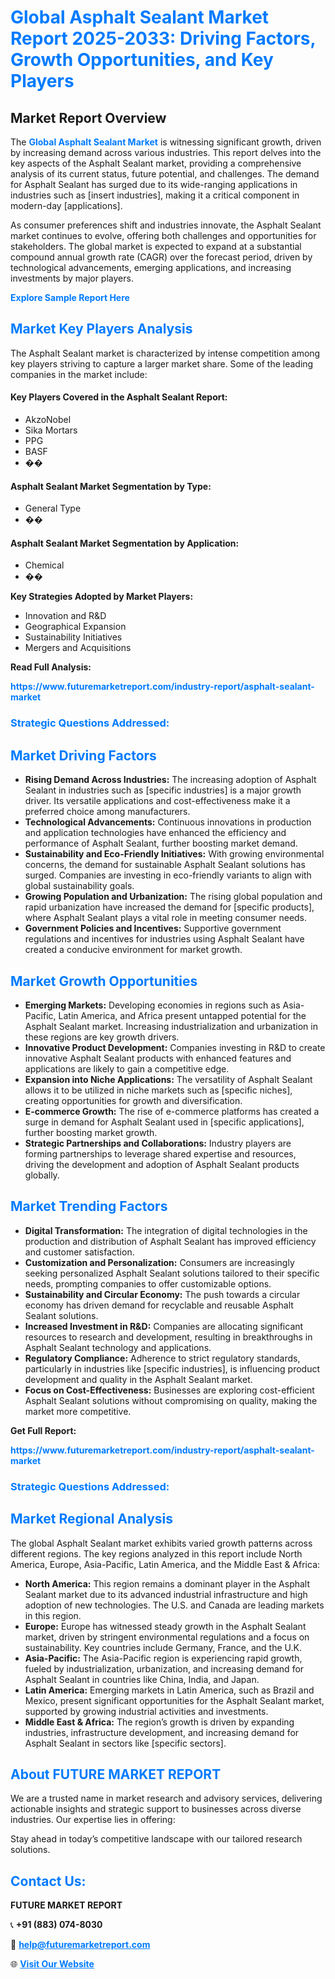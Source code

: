 <h1 style="color: #007BFF;">Global Asphalt Sealant Market Report 2025-2033: Driving Factors, Growth Opportunities, and Key Players</h1>

<section id="overview">
<h2>Market Report Overview</h2>
<p>The <a href="https://www.futuremarketreport.com/industry-report/asphalt-sealant-market" style="color: #007BFF; text-decoration: none;"><strong>Global Asphalt Sealant Market</strong></a> is witnessing significant growth, driven by increasing demand across various industries. This report delves into the key aspects of the Asphalt Sealant market, providing a comprehensive analysis of its current status, future potential, and challenges. The demand for Asphalt Sealant has surged due to its wide-ranging applications in industries such as [insert industries], making it a critical component in modern-day [applications].</p>
<p>As consumer preferences shift and industries innovate, the Asphalt Sealant market continues to evolve, offering both challenges and opportunities for stakeholders. The global market is expected to expand at a substantial compound annual growth rate (CAGR) over the forecast period, driven by technological advancements, emerging applications, and increasing investments by major players.</p>
</section>

<section id="overview">
<p><a href="https://www.futuremarketreport.com/request-sample/reportId=113653" style="color: #007BFF; text-decoration: none;"><strong>Explore Sample Report Here</strong></a></p>
</section>

<section id="key-players">
<h2 style="color: #007BFF;">Market Key Players Analysis</h2>
<p>The Asphalt Sealant market is characterized by intense competition among key players striving to capture a larger market share. Some of the leading companies in the market include:</p>
<h4>Key Players Covered in the Asphalt Sealant Report:</h4>
<ul><li>AkzoNobel</li><li>Sika Mortars</li><li>PPG</li><li>BASF</li><li>��</li></ul>
<h4>Asphalt Sealant Market Segmentation by Type:</h4>
<ul><li>General Type</li><li>��</li></ul>

<h4>Asphalt Sealant Market Segmentation by Application:</h4>
<ul><li>Chemical</li><li>��</li></ul>
<p><strong>Key Strategies Adopted by Market Players:</strong></p>
<ul>
<li>Innovation and R&D</li>
<li>Geographical Expansion</li>
<li>Sustainability Initiatives</li>
<li>Mergers and Acquisitions</li>
</ul>
</section>

<section>
<p><strong>Read Full Analysis: </strong></p><a href="https://www.futuremarketreport.com/industry-report/asphalt-sealant-market" style="color: #007BFF; text-decoration: none;"><strong>https://www.futuremarketreport.com/industry-report/asphalt-sealant-market</strong></a>
<h3 style="color: #007BFF;">Strategic Questions Addressed:</h3>
</section>

<section id="driving-factors">
<h2 style="color: #007BFF;">Market Driving Factors</h2>
<ul>
<li><strong>Rising Demand Across Industries:</strong> The increasing adoption of Asphalt Sealant in industries such as [specific industries] is a major growth driver. Its versatile applications and cost-effectiveness make it a preferred choice among manufacturers.</li>
<li><strong>Technological Advancements:</strong> Continuous innovations in production and application technologies have enhanced the efficiency and performance of Asphalt Sealant, further boosting market demand.</li>
<li><strong>Sustainability and Eco-Friendly Initiatives:</strong> With growing environmental concerns, the demand for sustainable Asphalt Sealant solutions has surged. Companies are investing in eco-friendly variants to align with global sustainability goals.</li>
<li><strong>Growing Population and Urbanization:</strong> The rising global population and rapid urbanization have increased the demand for [specific products], where Asphalt Sealant plays a vital role in meeting consumer needs.</li>
<li><strong>Government Policies and Incentives:</strong> Supportive government regulations and incentives for industries using Asphalt Sealant have created a conducive environment for market growth.</li>
</ul>
</section>

<section id="growth-opportunities">
<h2 style="color: #007BFF;">Market Growth Opportunities</h2>
<ul>
<li><strong>Emerging Markets:</strong> Developing economies in regions such as Asia-Pacific, Latin America, and Africa present untapped potential for the Asphalt Sealant market. Increasing industrialization and urbanization in these regions are key growth drivers.</li>
<li><strong>Innovative Product Development:</strong> Companies investing in R&D to create innovative Asphalt Sealant products with enhanced features and applications are likely to gain a competitive edge.</li>
<li><strong>Expansion into Niche Applications:</strong> The versatility of Asphalt Sealant allows it to be utilized in niche markets such as [specific niches], creating opportunities for growth and diversification.</li>
<li><strong>E-commerce Growth:</strong> The rise of e-commerce platforms has created a surge in demand for Asphalt Sealant used in [specific applications], further boosting market growth.</li>
<li><strong>Strategic Partnerships and Collaborations:</strong> Industry players are forming partnerships to leverage shared expertise and resources, driving the development and adoption of Asphalt Sealant products globally.</li>
</ul>
</section>

<section id="trending-factors">
<h2 style="color: #007BFF;">Market Trending Factors</h2>
<ul>
<li><strong>Digital Transformation:</strong> The integration of digital technologies in the production and distribution of Asphalt Sealant has improved efficiency and customer satisfaction.</li>
<li><strong>Customization and Personalization:</strong> Consumers are increasingly seeking personalized Asphalt Sealant solutions tailored to their specific needs, prompting companies to offer customizable options.</li>
<li><strong>Sustainability and Circular Economy:</strong> The push towards a circular economy has driven demand for recyclable and reusable Asphalt Sealant solutions.</li>
<li><strong>Increased Investment in R&D:</strong> Companies are allocating significant resources to research and development, resulting in breakthroughs in Asphalt Sealant technology and applications.</li>
<li><strong>Regulatory Compliance:</strong> Adherence to strict regulatory standards, particularly in industries like [specific industries], is influencing product development and quality in the Asphalt Sealant market.</li>
<li><strong>Focus on Cost-Effectiveness:</strong> Businesses are exploring cost-efficient Asphalt Sealant solutions without compromising on quality, making the market more competitive.</li>
</ul>
</section>

<section>
<p><strong>Get Full Report: </strong></p><a href="https://www.futuremarketreport.com/industry-report/asphalt-sealant-market" style="color: #007BFF; text-decoration: none;"><strong>https://www.futuremarketreport.com/industry-report/asphalt-sealant-market</strong></a>
<h3 style="color: #007BFF;">Strategic Questions Addressed:</h3>
</section>


<section id="regional-analysis">
<h2 style="color: #007BFF;">Market Regional Analysis</h2>
<p>The global Asphalt Sealant market exhibits varied growth patterns across different regions. The key regions analyzed in this report include North America, Europe, Asia-Pacific, Latin America, and the Middle East & Africa:</p>
<ul>
<li><strong>North America:</strong> This region remains a dominant player in the Asphalt Sealant market due to its advanced industrial infrastructure and high adoption of new technologies. The U.S. and Canada are leading markets in this region.</li>
<li><strong>Europe:</strong> Europe has witnessed steady growth in the Asphalt Sealant market, driven by stringent environmental regulations and a focus on sustainability. Key countries include Germany, France, and the U.K.</li>
<li><strong>Asia-Pacific:</strong> The Asia-Pacific region is experiencing rapid growth, fueled by industrialization, urbanization, and increasing demand for Asphalt Sealant in countries like China, India, and Japan.</li>
<li><strong>Latin America:</strong> Emerging markets in Latin America, such as Brazil and Mexico, present significant opportunities for the Asphalt Sealant market, supported by growing industrial activities and investments.</li>
<li><strong>Middle East & Africa:</strong> The region’s growth is driven by expanding industries, infrastructure development, and increasing demand for Asphalt Sealant in sectors like [specific sectors].</li>
</ul>
</section>

<footer>
<h2 style="color: #007BFF;">About FUTURE MARKET REPORT</h2>
<p>We are a trusted name in market research and advisory services, delivering actionable insights and strategic support to businesses across diverse industries. Our expertise lies in offering:</p>

<p>Stay ahead in today’s competitive landscape with our tailored research solutions.</p>

<h2 style="color: #007BFF;">Contact Us:</h2>
<p><strong>FUTURE MARKET REPORT</strong></p>
<p>📞 <strong>+91 (883) 074-8030</strong></p>
<p>📧 <strong><a href="mailto:help@futuremarketreport.com" style="color: #007BFF;">help@futuremarketreport.com</a></strong></p>
<p>🌐 <strong><a href="https://www.futuremarketreport.com/" style="color: #007BFF;">Visit Our Website</a></strong></p>
</footer>